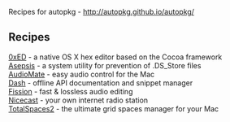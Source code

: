 Recipes for autopkg - http://autopkg.github.io/autopkg/
## Recipes
[0xED](http://www.suavetech.com/0xed/0xed.html) - a native OS X hex editor based on the Cocoa framework<br />
[Asepsis](http://asepsis.binaryage.com/) - a system utility for prevention of .DS_Store files<br />
[AudioMate](http://audiomateapp.com/) - easy audio control for the Mac<br />
[Dash](http://kapeli.com/dash) - offline API documentation and snippet manager<br />
[Fission](http://rogueamoeba.com/fission) - fast &amp; lossless audio editing<br />
[Nicecast](http://rogueamoeba.com/nicecast) - your own internet radio station<br />
[TotalSpaces2](http://totalspaces.binaryage.com/) - the ultimate grid spaces manager for your Mac<br />
